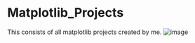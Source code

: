 # Matplotlib_Projects
This consists of all matplotlib projects created by me.
![image](https://github.com/Asv-123/Matplotlib_Projects/assets/169059737/be6c3e0a-2da1-4b32-aba0-24d8fc0c1179)


